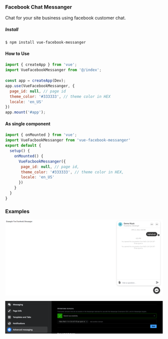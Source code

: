 ### Facebook Chat Messanger
Chat for your site business using facebook customer chat.

##### Install

`$ npm install vue-facebook-messanger`

#### How to Use

```javascript
import { createApp } from 'vue';
import VueFacebookMessanger from '@/index';

const app = createApp(Dev);
app.use(VueFacebookMessanger, {
  page_id: null, // page id
  theme_color: '#333333', // theme color in HEX
  locale: 'en_US'
})
app.mount('#app');
```

#### As single component

```javascript
import { onMounted } from 'vue';
import VueFacbookMessanger from 'vue-facebook-messanger'
export default {
  setup() {
    onMounted() {
	  VueFacbookMessanger({
	   page_id: null, // page id,
	   theme_color: '#333333', // theme color in HEX,
	   locale: 'en_US'
	  })
	}
  }
}
```

### Examples

![](https://github.com/rizuki4658/vue-facebook-messanger/blob/master/public/img/example.png?raw=true)

![](https://github.com/rizuki4658/vue-facebook-messanger/blob/master/public/img/setup_domain.png?raw=true)